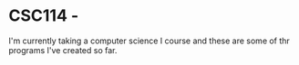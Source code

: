 # CSC114 - 
I'm currently taking a computer science I course and these are some of thr programs I've created so far.
